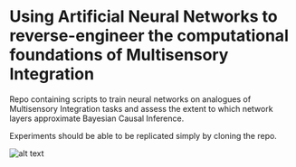 # Using Artificial Neural Networks to reverse-engineer the computational foundations of Multisensory Integration
Repo containing scripts to train neural networks on analogues of Multisensory Integration tasks and assess the extent to which network layers approximate Bayesian Causal Inference.

Experiments should be able to be replicated simply by cloning the repo.

![alt text](https://github.com/[harryjulian]/[bci-ann]/blob/[master]/bciflowchart%20(1).jpg?raw=true)
